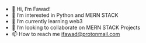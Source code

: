 - 👋 Hi, I’m Fawad!
- 👀 I’m interested in Python and MERN STACK
- 🌱 I’m currently learning web3
- 💞️ I’m looking to collaborate on MERN STACK Projects
- 📫 How to reach me ifawad@protonmail.com

<!---
ffawadii/ffawadii is a ✨ special ✨ repository because its `README.md` (this file) appears on your GitHub profile.
You can click the Preview link to take a look at your changes.
--->
